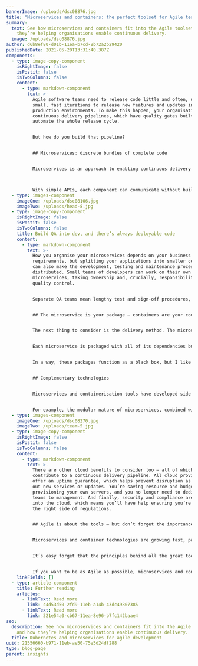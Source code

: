 ```yaml
---
bannerImage: /uploads/dsc08876.jpg
title: "Microservices and containers: the perfect toolset for Agile teams"
summary:
  text: See how microservices and containers fit into the Agile toolset – and how
    they’re helping organisations enable continuous delivery.
  image: /uploads/dsc08876.jpg
author: d6b8ef80-d01b-11ea-b7cd-8b72a2b29420
publishedDate: 2021-05-20T13:31:40.387Z
components:
  - type: image-copy-component
    isRightImage: false
    isPostit: false
    isTwoColumns: false
    content:
      - type: markdown-component
        text: >-
          Agile software teams need to release code little and often, using
          small, fast iterations to release new features and updates into
          production environments. To make this happen, your organisation needs
          continuous delivery pipelines, which have quality gates built in and
          automate the whole release cycle. 


          But how do you build that pipeline?


          ## Microservices: discrete bundles of complete code 


          Microservices is an approach to enabling continuous delivery that has been gaining in popularity for a few years; it uses a decoupled architecture model that’s designed to solve this exact challenge. A microservice is a discrete piece of code that does one specific task – such as a checkout system on a retailer’s ecommerce site. Because it’s separate from other services (such as the catalogue or basket), it can be developed, deployed, and altered without changing the rest of the system.



          With simple APIs, each component can communicate without building the traditional dependencies that bring down your entire system if something goes wrong. And when you do need to fix or update something, you can just redeploy a single service instead of the entire application. That means no downtime and, if you’ve set up automation procedures, no manual intervention. That’s what will help your team push out a constant stream of small releases – without the whole process shuddering to a halt at the traditional bottlenecks.
  - type: images-component
    imageOne: /uploads/dsc08106.jpg
    imageTwo: /uploads/head-8.jpg
  - type: image-copy-component
    isRightImage: false
    isPostit: false
    isTwoColumns: false
    title: Build QA into dev, and there’s always deployable code
    content:
      - type: markdown-component
        text: >-
          How you organise your microservices depends on your business
          requirements, but splitting your applications into smaller components
          can also make the development, testing and maintenance processes more
          distributed. Small teams of developers can work on their own
          microservices, taking ownership and, crucially, responsibility for
          quality control. 


          Separate QA teams mean lengthy test and sign-off procedures, and you having to coordinate back and forth between multiple crews of developers and testers. A small, single bug can set your schedule back days as it’s fixed and retested. By embedding automated unit and integration tests into development, you always have the green light for release.


          ## The microservice is your package – containers are your courier


          The next thing to consider is the delivery method. The microservices architecture is only as effective as the platform you’re using to support it. Containerisation – through a framework like Kubernetes – and docker packaging helps your teams effectively deploy and use microservices in neat, feature-rich bundles.


          Each microservice is packaged with all of its dependencies built in, giving us a complete installation of every component, whether it’s a tiny API or a fully-fledged enterprise database server. Python, C, Java, Golang, php, nodejs, .Net – it doesn't matter which language your applications are written in or which tools you used to build them, the docker packaging provides a unified way to package, ship and run them. That means each team can choose their own toolset and identify the right language or dev platform for different jobs, without having to worry about compatibility or needing to install libraries on production servers when it’s time to deploy.


          In a way, these packages function as a black box, but I like to think of them more as a ‘brown box’ – the kind you get your next-day deliveries in. Kubernetes, or other container frameworks, function as the courier, delivering a complete bundle of everything you’re expecting from your order. And the beauty of microservices is that each brown box is labelled with exactly what’s in it and how it’s meant to work. So if it doesn’t work exactly as it’s meant to, you can just send the package back for the developers to fix.


          ## Complementary technologies


          Microservices and containerisation tools have developed side-by-side over the past few years, and that means their features and capabilities complement each other excellently. Containers are well-suited to small pieces of software, while microservices and continuous delivery models really thrive in the cloud.


          For example, the modular nature of microservices, combined with built-in replica set scaling and node pools in containers, mean you can easily scale individual services when they’re experiencing high demand. To use our ecommerce example again: if there’s a major sale, the IT team could scale up the amount of compute power and resources that support the catalogue and checkout services, without having to boost other parts of the site, such as the system that handles returns.
  - type: images-component
    imageOne: /uploads/dsc08270.jpg
    imageTwo: /uploads/team-5.jpg
  - type: image-copy-component
    isRightImage: false
    isPostit: false
    isTwoColumns: false
    content:
      - type: markdown-component
        text: >-
          There are other cloud benefits to consider too – all of which
          contribute to a continuous delivery pipeline. All cloud providers
          offer an uptime guarantee, which helps prevent disruption as you roll
          out new services or updates. You’re saving resource and budget by not
          provisioning your own servers, and you no longer need to dedicate
          teams to management. And finally, security and compliance are baked
          into the cloud, which means you’ll have help ensuring you’re always on
          the right side of regulations.


          ## Agile is about the tools – but don’t forget the importance of people


          Microservices and container technologies are growing fast, particularly in development communities – and they’re making their mark on the world of Agile. But as always, your organisation is only as Agile as your people make it.


          It’s easy forget that the principles behind all the great tooling and platforms we’ve highlighted are rooted in the need for small, empowered teams with a broad range of skillsets, that can deliver high-quality applications and services, at speed.


          If you want to be as Agile as possible, microservices and containers are the right tools to take you there – if you have the right people on board.
    linkFields: []
  - type: article-component
    title: Further reading
    articles:
      - linkText: Read more
        link: c4d53d50-2fd9-11eb-a14b-43dc49807385
      - linkText: Read more
        link: 321e54a0-cb67-11ea-8e96-b7fc142baae4
seo:
  description: See how microservices and containers fit into the Agile toolset –
    and how they’re helping organisations enable continuous delivery.
  title: Kubernetes and microservices for agile development
uuid: 21556660-b971-11eb-ae50-75e5d24df288
type: blog-page
parent: insights
---
```

